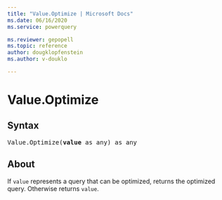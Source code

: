 ```yaml
---
title: "Value.Optimize | Microsoft Docs"
ms.date: 06/16/2020
ms.service: powerquery

ms.reviewer: gepopell
ms.topic: reference
author: dougklopfenstein
ms.author: v-douklo

---
```

# Value.Optimize

## Syntax

<pre>
Value.Optimize(<b>value</b> as any) as any
</pre>
  
## About  
If `value` represents a query that can be optimized, returns the optimized query. Otherwise returns `value`.
